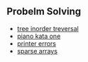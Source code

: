 ## Probelm Solving

* [tree inorder treversal](./tree_inorder_traversal.md)
* [piano kata one](./piano_kata_one.md)
* [printer errors](./printer_errors.md)
* [sparse arrays](./sparse_arrays.md)
